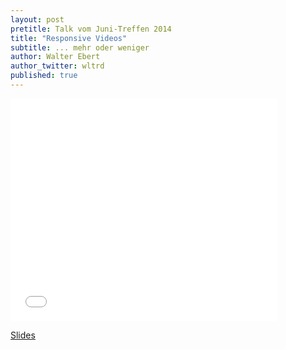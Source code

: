 ```yaml
---
layout: post
pretitle: Talk vom Juni-Treffen 2014
title: "Responsive Videos"
subtitle: ... mehr oder weniger
author: Walter Ebert
author_twitter: wltrd
published: true
---
```


<iframe src="//www.slideshare.net/slideshow/embed_code/35988567" width="427" height="356" frameborder="0" marginwidth="0" marginheight="0" scrolling="no" allowfullscreen> </iframe>

[Slides](https://de.slideshare.net/walterebert/frontend-rm-responsivevideosmehroderweniger)